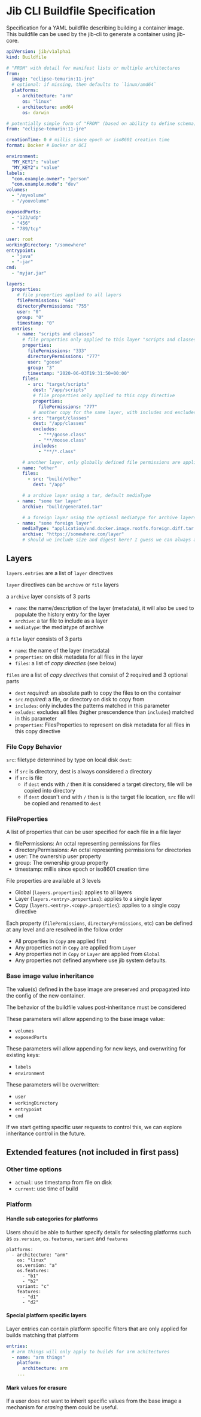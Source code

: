 # Jib CLI Buildfile Specification

Specification for a YAML buildfile describing building a container image. This buildfile can be
used by the jib-cli to generate a container using jib-core.

```yaml
apiVersion: jib/v1alpha1
kind: Buildfile

# "FROM" with detail for manifest lists or multiple architectures
from:
  image: "eclipse-temurin:11-jre"
  # optional: if missing, then defaults to `linux/amd64`
  platforms:
    - architecture: "arm"
      os: "linux"
    - architecture: amd64
      os: darwin

# potentially simple form of "FROM" (based on ability to define schema)
from: "eclipse-temurin:11-jre"

creationTime: 0 # millis since epoch or iso8601 creation time
format: Docker # Docker or OCI

environment:
  "MY_KEY1": "value"
  "MY_KEY2": "value"
labels:
  "com.example.owner": "person"
  "com.example.mode": "dev"
volumes:
  - "/myvolume"
  - "/youvolume"

exposedPorts:
  - "123/udp"
  - "456"
  - "789/tcp"

user: root
workingDirectory: "/somewhere"
entrypoint:
  - "java"
  - "-jar"
cmd:
  - "myjar.jar"

layers:
  properties:
    # file properties applied to all layers
    filePermissions: "644"
    directoryPermissions: "755"
    user: "0"
    group: "0"
    timestamp: "0"
  entries:
    - name: "scripts and classes"
      # file properties only applied to this layer "scripts and classes"
      properties:
        filePermissions: "333"
        directoryPermissions: "777"
        user: "goose"
        group: "3"
        timestamp: "2020-06-03T19:31:50+00:00"
      files:
        - src: "target/scripts"
          dest: "/app/scripts"
          # file properties only applied to this copy directive
          properties:
            filePermissions: "777"
          # another copy for the same layer, with includes and excludes
        - src: "target/classes"
          dest: "/app/classes"
          excludes:
            - "**/goose.class"
            - "**/moose.class"
          includes:
            - "**/*.class"

      # another layer, only globally defined file permissions are applied here
    - name: "other"
      files:
        - src: "build/other"
          dest: "/app"

      # a archive layer using a tar, default mediaType
    - name: "some tar layer"
      archive: "build/generated.tar"

      # a foreign layer using the optional mediatype for archive layers
    - name: "some foreign layer"
      mediaType: "application/vnd.docker.image.rootfs.foreign.diff.tar.gzip"
      archive: "https://somewhere.com/layer"
      # should we include size and digest here? I guess we can always ad tings
```

## Layers

`layers.entries` are a list of `layer` directives

`layer` directives can be `archive` or `file` layers

a `archive` layer consists of 3 parts
* `name`: the name/description of the layer (metadata), it will also be used to populate the history entry for the layer
* `archive`: a tar file to include as a layer
* `mediatype`: the mediatype of archive

a `file` layer consists of 3 parts
* `name`: the name of the layer (metadata)
* `properties`: on disk metadata for all files in the layer
* `files`: a list of *copy directies* (see below)

`files` are a list of *copy directives* that consist of 2 required and 3 optional parts
* `dest` *required*: an absolute path to copy the files to on the container
* `src` *required*: a file, or directory on disk to copy from
* `includes`: only includes the patterns matched in this parameter
* `exludes`: excludes all files (higher prescendence than `includes`) matched in this parameter
* `properties`: FilesProperties to represent on disk metadata for all files in this copy directive

### File Copy Behavior

`src`: filetype determined by type on local disk
`dest`: 
 - if `src` is directory, dest is always considered a directory
 - if `src` is file
   - if `dest` ends with `/` then it is considered a target directory, file will be copied into directory
   - if `dest` doesn't end with `/` then is is the target file location, `src` file will be copied and renamed to `dest`

### FileProperties

A list of properties that can be user specified for each file in a file layer
* filePermissions: An octal representing permissions for files
* directoryPermissions: An octal representing permissions for directories
* user: The ownership user property
* group: The ownership group property
* timestamp: millis since epoch or iso8601 creation time

File properties are available at 3 levels
* Global (`layers.properties`): applies to all layers
* Layer (`layers.<entry>.properties`): applies to a single layer
* Copy (`layers.<entry>.<copy>.properties`): applies to a single copy directive

Each property (`filePermissions`, `directoryPermissions`, etc) can be defined at any level and are resolved in the follow order
- All properties in `Copy` are applied first
- Any properties not in `Copy` are applied from `Layer`
- Any properties not in `Copy` or `Layer` are applied from `Global`
- Any properties not defined anywhere use jib system defaults.

### Base image value inheritance
The value(s) defined in the base image are preserved and propagated into the
config of the new container.

The behavior of the buildfile values post-inheritance must be considered

These parameters will allow appending to the base image value:
- `volumes`
- `exposedPorts`

These parameters will allow appending for new keys, and overwriting for existing keys:
- `labels`
- `environment`

These parameters will be overwritten:
- `user`
- `workingDirectory`
- `entrypoint`
- `cmd`

If we start getting specific user requests to control this, we can explore
inheritance control in the future.

## Extended features (not included in first pass)

### Other time options
* `actual`: use timestamp from file on disk
* `current`: use time of build

### Platform

#### Handle sub categories for platforms
Users should be able to further specify details for selecting platforms such as `os.version`, `os.features`, `variant` and `features`
```
platforms:
  - architecture: "arm"
    os: "linux"
    os.version: "a"
    os.features:
      - "b1"
      - "b2"
    variant: "c"
    features:
      - "d1"
      - "d2"
```

#### Special platform specific layers
Layer entries can contain platform specific filters that are only applied for builds matching that platform

```yaml
entries:
  # arm things will only apply to builds for arm achitectures
  - name: "arm things"
    platform:
      architecture: arm
    ...
```

#### Mark values for erasure
If a user does not want to inherit specific values from the base image a mechanism for *erasing* them could be useful.
